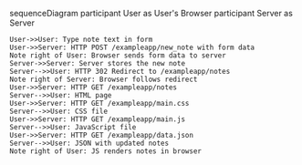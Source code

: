 sequenceDiagram
    participant User as User's Browser
    participant Server as Server

    User->>User: Type note text in form
    User->>Server: HTTP POST /exampleapp/new_note with form data
    Note right of User: Browser sends form data to server
    Server->>Server: Server stores the new note
    Server-->>User: HTTP 302 Redirect to /exampleapp/notes
    Note right of Server: Browser follows redirect
    User->>Server: HTTP GET /exampleapp/notes
    Server-->>User: HTML page
    User->>Server: HTTP GET /exampleapp/main.css
    Server-->>User: CSS file
    User->>Server: HTTP GET /exampleapp/main.js
    Server-->>User: JavaScript file
    User->>Server: HTTP GET /exampleapp/data.json
    Server-->>User: JSON with updated notes
    Note right of User: JS renders notes in browser
